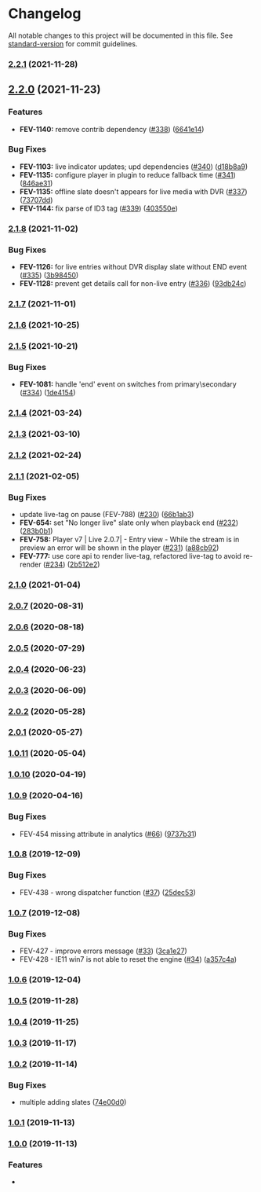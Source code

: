 # Changelog

All notable changes to this project will be documented in this file. See [standard-version](https://github.com/conventional-changelog/standard-version) for commit guidelines.

### [2.2.1](https://github.com/kaltura/playkit-js-kaltura-live/compare/v2.2.0...v2.2.1) (2021-11-28)

## [2.2.0](https://github.com/kaltura/playkit-js-kaltura-live/compare/v2.1.8...v2.2.0) (2021-11-23)


### Features

* **FEV-1140:** remove contrib dependency ([#338](https://github.com/kaltura/playkit-js-kaltura-live/issues/338)) ([6641e14](https://github.com/kaltura/playkit-js-kaltura-live/commit/6641e14eb5e889800a97ce945878b3242e122824))


### Bug Fixes

* **FEV-1103:** live indicator updates; upd dependencies ([#340](https://github.com/kaltura/playkit-js-kaltura-live/issues/340)) ([d18b8a9](https://github.com/kaltura/playkit-js-kaltura-live/commit/d18b8a963d3b2961c43a44a1d5948d00c727337d))
* **FEV-1135:** configure player in plugin to reduce fallback time ([#341](https://github.com/kaltura/playkit-js-kaltura-live/issues/341)) ([846ae31](https://github.com/kaltura/playkit-js-kaltura-live/commit/846ae318d3acadd7e64f5237070ba9361c0ec06d))
* **FEV-1135:** offline slate doesn't appears for live media with DVR ([#337](https://github.com/kaltura/playkit-js-kaltura-live/issues/337)) ([73707dd](https://github.com/kaltura/playkit-js-kaltura-live/commit/73707ddad59bdcb463cdfc26b0b4ecd86de41ffc))
* **FEV-1144:** fix parse of ID3 tag ([#339](https://github.com/kaltura/playkit-js-kaltura-live/issues/339)) ([403550e](https://github.com/kaltura/playkit-js-kaltura-live/commit/403550e9ea0a6c62809ea3001e1bc14ea14666f9))

### [2.1.8](https://github.com/kaltura/playkit-js-kaltura-live/compare/v2.1.7...v2.1.8) (2021-11-02)


### Bug Fixes

* **FEV-1126:** for live entries without DVR display slate without END event ([#335](https://github.com/kaltura/playkit-js-kaltura-live/issues/335)) ([3b98450](https://github.com/kaltura/playkit-js-kaltura-live/commit/3b984509787e184c85602b6ad7aedcff263b91cc))
* **FEV-1128:** prevent get details call for non-live entry ([#336](https://github.com/kaltura/playkit-js-kaltura-live/issues/336)) ([93db24c](https://github.com/kaltura/playkit-js-kaltura-live/commit/93db24c181dd434af7a105c75f05ee284e5b3a13))

### [2.1.7](https://github.com/kaltura/playkit-js-kaltura-live/compare/v2.1.6...v2.1.7) (2021-11-01)

### [2.1.6](https://github.com/kaltura/playkit-js-kaltura-live/compare/v2.1.5...v2.1.6) (2021-10-25)

### [2.1.5](https://github.com/kaltura/playkit-js-kaltura-live/compare/v2.1.4...v2.1.5) (2021-10-21)


### Bug Fixes

* **FEV-1081:** handle 'end' event on switches from primary\secondary ([#334](https://github.com/kaltura/playkit-js-kaltura-live/issues/334)) ([1de4154](https://github.com/kaltura/playkit-js-kaltura-live/commit/1de4154033cbc341c995d8a5ac56c1f51f2f8241))

### [2.1.4](https://github.com/kaltura/playkit-js-kaltura-live/compare/v2.1.3...v2.1.4) (2021-03-24)

### [2.1.3](https://github.com/kaltura/playkit-js-kaltura-live/compare/v2.1.2...v2.1.3) (2021-03-10)

### [2.1.2](https://github.com/kaltura/playkit-js-kaltura-live/compare/v2.1.1...v2.1.2) (2021-02-24)

### [2.1.1](https://github.com/kaltura/playkit-js-kaltura-live/compare/v2.1.0...v2.1.1) (2021-02-05)


### Bug Fixes

* update live-tag on pause (FEV-788) ([#230](https://github.com/kaltura/playkit-js-kaltura-live/issues/230)) ([66b1ab3](https://github.com/kaltura/playkit-js-kaltura-live/commit/66b1ab36da22639a214ac9970390cdda6315b956))
* **FEV-654:** set "No longer live" slate only when playback end ([#232](https://github.com/kaltura/playkit-js-kaltura-live/issues/232)) ([283b0b1](https://github.com/kaltura/playkit-js-kaltura-live/commit/283b0b149bc76a4b1dbb1f08d133c3d4e8b12f6b))
* **FEV-758:** Player v7 | Live 2.0.7| - Entry view - While the stream is in preview an error will be shown in the player ([#231](https://github.com/kaltura/playkit-js-kaltura-live/issues/231)) ([a88cb92](https://github.com/kaltura/playkit-js-kaltura-live/commit/a88cb92ec2f8b4d85b6965f681c738ae0ced60b8))
* **FEV-777:** use core api to render live-tag, refactored live-tag to avoid re-render ([#234](https://github.com/kaltura/playkit-js-kaltura-live/issues/234)) ([2b512e2](https://github.com/kaltura/playkit-js-kaltura-live/commit/2b512e2d4c16724a20a662fe66bcf5834f30b18e))

### [2.1.0](https://github.com/kaltura/playkit-js-kaltura-live/compare/v2.0.7...v2.1.0) (2021-01-04)

### [2.0.7](https://github.com/kaltura/playkit-js-kaltura-live/compare/v2.0.6...v2.0.7) (2020-08-31)

### [2.0.6](https://github.com/kaltura/playkit-js-kaltura-live/compare/v2.0.5...v2.0.6) (2020-08-18)

### [2.0.5](https://github.com/kaltura/playkit-js-kaltura-live/compare/v2.0.4...v2.0.5) (2020-07-29)

### [2.0.4](https://github.com/kaltura/playkit-js-kaltura-live/compare/v2.0.3...v2.0.4) (2020-06-23)

### [2.0.3](https://github.com/kaltura/playkit-js-kaltura-live/compare/v2.0.2...v2.0.3) (2020-06-09)

### [2.0.2](https://github.com/kaltura/playkit-js-kaltura-live/compare/v2.0.1...v2.0.2) (2020-05-28)

### [2.0.1](https://github.com/kaltura/playkit-js-kaltura-live/compare/v2.0.0...v2.0.1) (2020-05-27)

### [1.0.11](https://github.com/kaltura/playkit-js-kaltura-live/compare/v1.0.10...v2.0.0) (2020-05-04)

### [1.0.10](https://github.com/kaltura/playkit-js-kaltura-live/compare/v1.0.9...v1.0.10) (2020-04-19)

### [1.0.9](https://github.com/kaltura/playkit-js-kaltura-live/compare/v1.0.8...v1.0.9) (2020-04-16)


### Bug Fixes

* FEV-454 missing attribute in analytics ([#66](https://github.com/kaltura/playkit-js-kaltura-live/issues/66)) ([9737b31](https://github.com/kaltura/playkit-js-kaltura-live/commit/9737b311bc4e6b35b98b27e3f173fdd421d43087))

### [1.0.8](https://github.com/kaltura/playkit-js-kaltura-live/compare/v1.0.7...v1.0.8) (2019-12-09)


### Bug Fixes

* FEV-438 - wrong dispatcher function ([#37](https://github.com/kaltura/playkit-js-kaltura-live/issues/37)) ([25dec53](https://github.com/kaltura/playkit-js-kaltura-live/commit/25dec5337b2e30cf7c6b94de010450dddb572af7))

### [1.0.7](https://github.com/kaltura/playkit-js-kaltura-live/compare/v1.0.6...v1.0.7) (2019-12-08)


### Bug Fixes

* FEV-427 - improve errors message ([#33](https://github.com/kaltura/playkit-js-kaltura-live/issues/33)) ([3ca1e27](https://github.com/kaltura/playkit-js-kaltura-live/commit/3ca1e2728e30a1a33bed268f7ee333504d15ed2f))
* FEV-428 - IE11 win7 is not able to reset the engine ([#34](https://github.com/kaltura/playkit-js-kaltura-live/issues/34)) ([a357c4a](https://github.com/kaltura/playkit-js-kaltura-live/commit/a357c4a487465936e48b82135760cbfa9b6e918e))

### [1.0.6](https://github.com/kaltura/playkit-js-kaltura-live/compare/v1.0.5...v1.0.6) (2019-12-04)

### [1.0.5](https://github.com/kaltura/playkit-js-kaltura-live/compare/v1.0.4...v1.0.5) (2019-11-28)

### [1.0.4](https://github.com/kaltura/playkit-js-kaltura-live/compare/v1.0.3...v1.0.4) (2019-11-25)

### [1.0.3](https://github.com/kaltura/playkit-js-kaltura-live/compare/v1.0.2...v1.0.3) (2019-11-17)

### [1.0.2](https://github.com/kaltura/playkit-js-kaltura-live/compare/v1.0.1...v1.0.2) (2019-11-14)


### Bug Fixes

* multiple adding slates ([74e00d0](https://github.com/kaltura/playkit-js-kaltura-live/commit/74e00d07e1a8efde46c5c66478ceb29bec071232))

### [1.0.1](https://github.com/kaltura/playkit-js-kaltura-live/compare/v1.0.0...v1.0.1) (2019-11-13)

### [1.0.0](https://github.com/kaltura/playkit-js-kaltura-live/compare/v0.0.1...v1.0.0) (2019-11-13)


### Features

* 